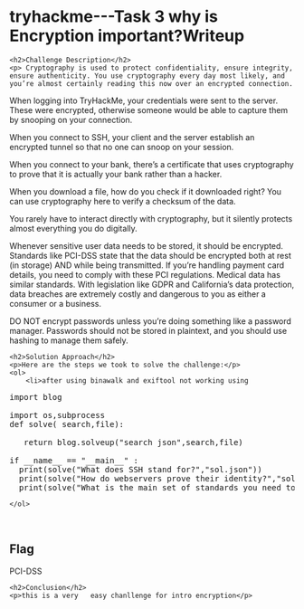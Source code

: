 

<!DOCTYPE html>
<html>
<title>tryhackme---Task 3 why is Encryption important?Writeup </title> 
<body>
    <h1>tryhackme---Task 3 why is Encryption important?Writeup </h1>

    <h2>Challenge Description</h2>
    <p> Cryptography is used to protect confidentiality, ensure integrity, ensure authenticity. You use cryptography every day most likely, and you’re almost certainly reading this now over an encrypted connection.

When logging into TryHackMe, your credentials were sent to the server. These were encrypted, otherwise someone would be able to capture them by snooping on your connection.

When you connect to SSH, your client and the server establish an encrypted tunnel so that no one can snoop on your session.

When you connect to your bank, there’s a certificate that uses cryptography to prove that it is actually your bank rather than a hacker.

When you download a file, how do you check if it downloaded right? You can use cryptography here to verify a checksum of the data.

You rarely have to interact directly with cryptography, but it silently protects almost everything you do digitally.

Whenever sensitive user data needs to be stored, it should be encrypted. Standards like PCI-DSS state that the data should be encrypted both at rest (in storage) AND while being transmitted. If you’re handling payment card details, you need to comply with these PCI regulations. Medical data has similar standards. With legislation like GDPR and California’s data protection, data breaches are extremely costly and dangerous to you as either a consumer or a business.

DO NOT encrypt passwords unless you’re doing something like a password manager. Passwords should not be stored in plaintext, and you should use hashing to manage them safely.
</p>

    <h2>Solution Approach</h2>
    <p>Here are the steps we took to solve the challenge:</p>
    <ol> 
        <li>after using binawalk and exiftool not working using 

<pre>
import blog

import os,subprocess
def solve( search,file):

   return blog.solveup("search json",search,file)

if __name__ == "__main__" :
  print(solve("What does SSH stand for?","sol.json"))
  print(solve("How do webservers prove their identity?","sol.json"))
  print(solve("What is the main set of standards you need to comply with if you store or process payment card details?","sol.json"))
</pre>
    </ol>
<br>
    <h2>Flag</h2>
    <p class="flag">PCI-DSS
</p>

    <h2>Conclusion</h2>
    <p>this is a very   easy chanllenge for intro encryption</p>

</body>
</html>
